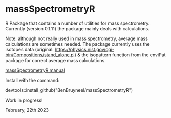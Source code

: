 # massSpectrometryR

R Package that contains a number of utilities for mass spectrometry.
Currently (version 0.1.11) the package mainly deals with calculations.

Note: although not really used in mass spectrometry, average mass calculations are sometimes needed. The package currently uses the isotopes data (original: https://physics.nist.gov/cgi-bin/Compositions/stand_alone.pl) & the isopattern function from the enviPat package for correct average mass calculations.

[massSpectrometryR manual](https://benbruyneel.github.io/massSpectrometryR/)

Install with the command:

devtools::install_github("BenBruyneel/massSpectrometryR")

Work in progress!

February, 22th 2023
